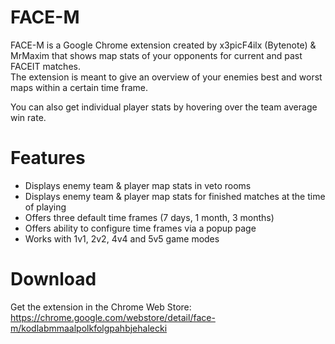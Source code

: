 # FACE-M

FACE-M is a Google Chrome extension created by x3picF4ilx (Bytenote) & MrMaxim that shows map stats of your opponents for current and past FACEIT matches.  
The extension is meant to give an overview of your enemies best and worst maps within a certain time frame.

You can also get individual player stats by hovering over the team average win rate.

# Features

-   Displays enemy team & player map stats in veto rooms
-   Displays enemy team & player map stats for finished matches at the time of playing
-   Offers three default time frames (7 days, 1 month, 3 months)
-   Offers ability to configure time frames via a popup page
-   Works with 1v1, 2v2, 4v4 and 5v5 game modes

# Download

Get the extension in the Chrome Web Store:  
https://chrome.google.com/webstore/detail/face-m/kodlabmmaalpolkfolgpahbjehalecki
